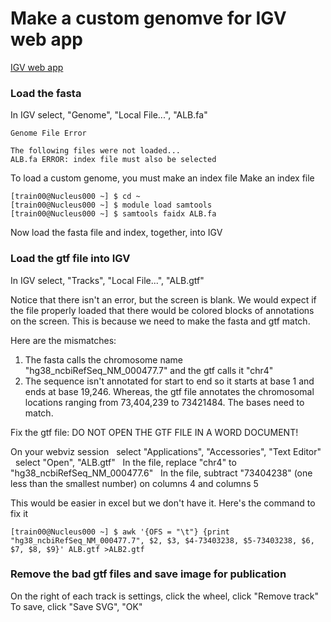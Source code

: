 # Make a custom genomve for IGV web app

[IGV web app](https://igv.org/app/)


### Load the fasta

In IGV select, "Genome", "Local File...", "ALB.fa"

```console
Genome File Error

The following files were not loaded...
ALB.fa ERROR: index file must also be selected
```

To load a custom genome, you must make an index file
Make an index file
```console
[train00@Nucleus000 ~] $ cd ~
[train00@Nucleus000 ~] $ module load samtools
[train00@Nucleus000 ~] $ samtools faidx ALB.fa
```

Now load the fasta file and index, together, into IGV


### Load the gtf file into IGV

In IGV select, "Tracks", "Local File...", "ALB.gtf"

Notice that there isn't an error, but the screen is blank. We would expect if the file properly loaded that there would be colored blocks of annotations on the screen. This is because we need to make the fasta and gtf match.

Here are the mismatches:
1) The fasta calls the chromosome name "hg38_ncbiRefSeq_NM_000477.7" and the gtf calls it "chr4"
2) The sequence isn't annotated for start to end so it starts at base 1 and ends at base 19,246. Whereas, the gtf file annotates the chromosomal locations ranging from 73,404,239 to 73421484. The bases need to match.

Fix the gtf file:
DO NOT OPEN THE GTF FILE IN A WORD DOCUMENT!

On your webviz session
&nbsp;&nbsp;select "Applications", "Accessories", "Text Editor"
&nbsp;&nbsp;select "Open", "ALB.gtf"
&nbsp;&nbsp;In the file, replace "chr4" to "hg38_ncbiRefSeq_NM_000477.6"
&nbsp;&nbsp;In the file, subtract "73404238" (one less than the smallest number) on columns 4 and columns 5

This would be easier in excel but we don't have it. Here's the command to fix it
```console
[train00@Nucleus000 ~] $ awk '{OFS = "\t"} {print "hg38_ncbiRefSeq_NM_000477.7", $2, $3, $4-73403238, $5-73403238, $6, $7, $8, $9}' ALB.gtf >ALB2.gtf
```


### Remove the bad gtf files and save image for publication

On the right of each track is settings, click the wheel, click "Remove track"
To save, click "Save SVG", "OK"
